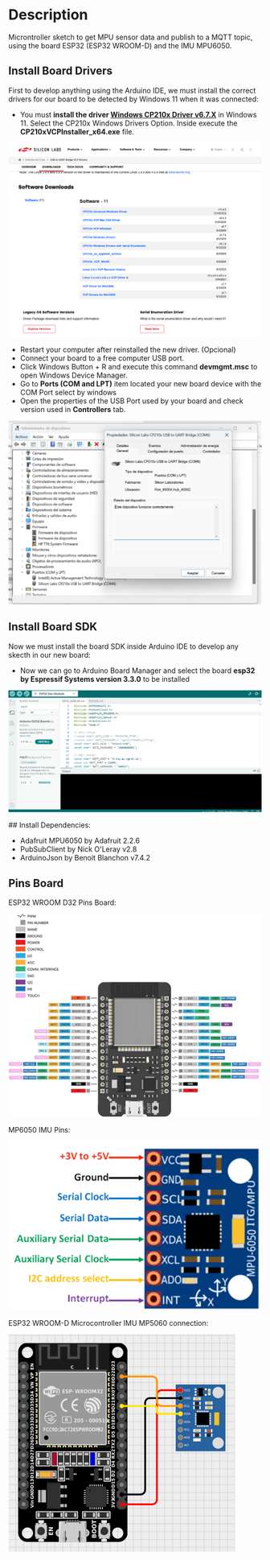 # Description
Microntroller sketch to get MPU sensor data and publish to a MQTT topic, using the board ESP32 (ESP32 WROOM-D) and the IMU MPU6050.

## Install Board Drivers

First to develop anything using the Arduino IDE, we must install the correct drivers for our board to be detected by Windows 11 when it was connected:

- You must **install the driver [Windows CP210x Driver v6.7.X](https://www.silabs.com/software-and-tools/usb-to-uart-bridge-vcp-drivers?tab=downloads)** in Windows 11. Select the CP210x Windows Drivers Option. Inside execute the **CP210xVCPInstaller_x64.exe** file.

![ESP32 board drivers](../captures/ESP32_board_drivers.png "ESP32 board drivers")

- Restart your computer after reinstalled the new driver. (Opcional)
- Connect your board to a free computer USB port.
- Click Windows Button + R and execute this command **devmgmt.msc** to open Windows Device Manager.
- Go to **Ports (COM and LPT)** item located your new board device with the COM Port select by windows
- Open the properties of the USB Port used by your board and check version used in **Controllers** tab.

![CH340 Driver version](../captures/CP210x_driver_version.png "CH340 Driver version")

## Install Board SDK

Now we must install the board SDK inside Arduino IDE to develop any skecth in our new board:

- Now we can go to Arduino Board Manager and select the board **esp32 by Espressif Systems version 3.3.0** to be installed

![ESP32 Board](../captures/ESP32_board.png "ESP32 Board")

## Install Dependencies:

- Adafruit MPU6050 by Adafruit 2.2.6
- PubSubClient by Nick O'Leray v2.8
- ArduinoJson by Benoit Blanchon v7.4.2

## Pins Board

ESP32 WROOM D32 Pins Board:

![ESP32 Pins Board](../captures/ESP32_WROOM_D.jpg "ESP32 Pins Board")

MP6050 IMU Pins:

![MPU6050 IMU](../captures/MPU6050.png "MPU6050 IMU")

ESP32 WROOM-D Microcontroller IMU MP5060 connection:

![ESP32 MPU6050 Connection](../captures/ESP32_MP560_connection.png "ESP32 MPU6050 Connection")